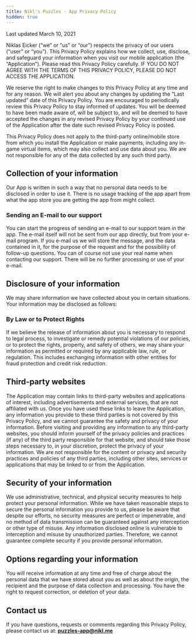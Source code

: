 ```yaml
---
title: Nikl's Puzzles - App Privacy Policy
hidden: true
---
```


Last updated March 10, 2021

Niklas Eicker (“we” or “us” or “our”) respects the privacy of our users (“user” or “you”). This Privacy Policy explains how we collect, use, disclose, and safeguard your information when you visit our mobile application (the “Application”). Please read this Privacy Policy carefully. IF YOU DO NOT AGREE WITH THE TERMS OF THIS PRIVACY POLICY, PLEASE DO NOT ACCESS THE APPLICATION.

We reserve the right to make changes to this Privacy Policy at any time and for any reason. We will alert you about any changes by updating the “Last updated” date of this Privacy Policy. You are encouraged to periodically review this Privacy Policy to stay informed of updates. You will be deemed to have been made aware of, will be subject to, and will be deemed to have accepted the changes in any revised Privacy Policy by your continued use of the Application after the date such revised Privacy Policy is posted.

This Privacy Policy does not apply to the third-party online/mobile store from which you install the Application or make payments, including any in-game virtual items, which may also collect and use data about you. We are not responsible for any of the data collected by any such third party.

## Collection of your information

Our App is written in such a way that no personal data needs to be disclosed in order to use it. There is no usage tracking of the app apart from what the app store you are getting the app from might collect.

### Sending an E-mail to our support

You can start the progress of sending an e-mail to our support team in the app. The e-mail itself will not be sent from our app directly, but from your e-mail program. If you e-mail us we will store the message, and the data contained in it, for the purpose of the request and for the possibility of follow-up questions. You can of course not use your real name when contacting our support. There will be no further processing or use of your e-mail.

## Disclosure of your information

We may share information we have collected about you in certain situations. Your information may be disclosed as follows:

### By Law or to Protect Rights

If we believe the release of information about you is necessary to respond to legal process, to investigate or remedy potential violations of our policies, or to protect the rights, property, and safety of others, we may share your information as permitted or required by any applicable law, rule, or regulation. This includes exchanging information with other entities for fraud protection and credit risk reduction.

## Third-party websites

The Application may contain links to third-party websites and applications of interest, including advertisements and external services, that are not affiliated with us. Once you have used these links to leave the Application, any information you provide to these third parties is not covered by this Privacy Policy, and we cannot guarantee the safety and privacy of your information. Before visiting and providing any information to any third-party websites, you should inform yourself of the privacy policies and practices (if any) of the third party responsible for that website, and should take those steps necessary to, in your discretion, protect the privacy of your information. We are not responsible for the content or privacy and security practices and policies of any third parties, including other sites, services or applications that may be linked to or from the Application.

## Security of your information

We use administrative, technical, and physical security measures to help protect your personal information. While we have taken reasonable steps to secure the personal information you provide to us, please be aware that despite our efforts, no security measures are perfect or impenetrable, and no method of data transmission can be guaranteed against any interception or other type of misuse. Any information disclosed online is vulnerable to interception and misuse by unauthorized parties. Therefore, we cannot guarantee complete security if you provide personal information.

## Options regarding your information

You will receive information at any time and free of charge about the personal data that we have stored about you as well as about the origin, the recipient and the purpose of data collection and processing. You have the right to request correction, or deletion of your data.

## Contact us

If you have questions, requests or comments regarding this Privacy Policy, please contact us at: <b>puzzles-app@nikl.me</b>
